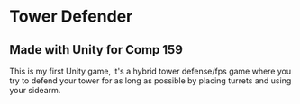 # Tower Defender

## Made with Unity for Comp 159

This is my first Unity game, it's a hybrid tower defense/fps game where you try to defend your tower for as long as possible by placing turrets and using your sidearm.
